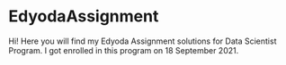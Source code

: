 # EdyodaAssignment
Hi!
Here you will find my Edyoda Assignment solutions for Data Scientist Program.
I got enrolled in this program on 18 September 2021.
